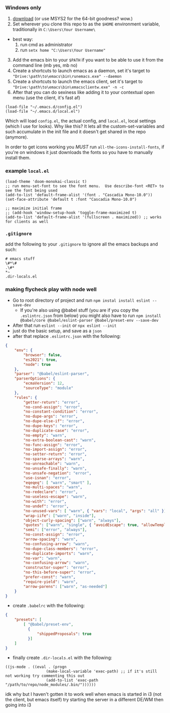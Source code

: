 ### Windows only
1. [download](https://www.gnu.org/software/emacs/download.html#nonfree) (or use MSYS2 for the 64-bit goodness? wow.)
2. Set wherever you clone this repo to as the `$HOME` environment variable, traditionally in `C:\Users\Your Username\`
  - best way:
    1. run cmd as administrator
	2. run `setx home "C:\Users\Your Username"`
3. Add the emacs bin to your `$PATH` if you want to be able to use it from the command line (mb yes, mb no)
4. Create a shortcuts to launch emacs as a daemon, set it's target to `"Drive:\path\to\emacs\bin\runemacs.exe" --daemon`
5. Create a shortcuts to launch the emacs client, set it's target to `"Drive:\path\to\emacs\bin\emacsclientw.exe" -n -c`
6. After that you can do sexiness like adding it to your contextual open menu (use the client, it's fast af)

``` emacs-lisp
(load-file "~/.emacs.d/config.el")
(load-file "~/.emacs.d/local.el")
```

Which will load `config.el`, the actual config, and `local.el`, local settings (which I use for looks).
Why like this?  It lets all the custom-set-variables and such accumulate in the init file and it doesn't get shared in the repo (anymore).

In order to get icons working you _MUST_ run `all-the-icons-install-fonts`, if you're on windows it just downloads the fonts so you have to manually install them.

### example `local.el`

``` emacs-lisp
(load-theme 'doom-monokai-classic t)
;; run menu-set-font to see the font menu.  Use describe-font <RET> to see the font being used
(add-to-list 'default-frame-alist '(font . "Cascadia Mono-10.0"))
(set-face-attribute 'default t :font "Cascadia Mono-10.0")

;; maximize initial frame
;; (add-hook 'window-setup-hook 'toggle-frame-maximized t)
(add-to-list 'default-frame-alist '(fullscreen . maximized)) ;; works for clients as well
```

### `.gitignore`

add the following to your `.gitignore` to ignore all the emacs backups and such:

```
# emacs stuff
\#*\#
.\#*
*~
.dir-locals.el
```

### making flycheck play with node well

- Go to root directory of project and run `npm instal install eslint --save-dev`
  + If you're also using @babel stuff (you are if you copy the `.eslintrc.json` from below) you might also have to run `npm install @babel/core @babel/eslint-parser @babel/preset-env --save-dev`
- After that run `eslint --init` or `npx eslint --init`
- just do the basic setup, and save as a `json`
- after that replace `.eslintrc.json` with the following:

``` json
{
    "env": {
        "browser": false,
        "es2021": true,
		"node": true
    },
    "parser": "@babel/eslint-parser",
    "parserOptions": {
        "ecmaVersion": 12,
        "sourceType": "module"
    },
	"rules": {
		"getter-return": "error",
		"no-cond-assign": "error",
		"no-constant-condition": "error",
		"no-dupe-args": "error",
		"no-dupe-else-if": "error",
		"no-dupe-keys": "error",
		"no-duplicate-case": "error",
		"no-empty": "warn",
		"no-extra-boolean-cast": "warn",
		"no-func-assign": "error",
		"no-import-assign": "error",
		"no-setter-return": "error",
		"no-sparse-arrays": "warn",
		"no-unreachable": "warn",
		"no-unsafe-finally": "warn",
		"no-unsafe-negation": "error",
		"use-isnan": "error",
		"eqeqeq": [ "warn", "smart" ],
		"no-multi-spaces": "warn",
		"no-redeclare": "error",
		"no-useless-escape": "warn",
		"no-with": "error",
		"no-undef": "error",
		"no-unused-vars": [ "warn", { "vars": "local", "args": "all" }],
		"wrap-iife": ["warn", "inside"],
		"object-curly-spacing": ["warn", "always"],
		"quotes": ["warn", "single", { "avoidEscape": true, "allowTemplateLiterals": true }],
		"semi": ["error", "always"],
		"no-const-assign": "error",
		"arrow-spacing": "warn",
		"no-confusing-arrow": "warn",
		"no-dupe-class-members": "error",
		"no-duplicate-imports": "warn",
		"no-var": "warn",
		"no-confusing-arrow": "warn",
		"constructor-super": "error",
		"no-this-before-super": "error",
		"prefer-const": "warn",
		"require-yield": "warn",
		"arrow-parens": ["warn", "as-needed"]
	}
}
```
- create `.babelrc` with the following:

``` json
{
	"presets": [
		[ "@babel/preset-env",
		  {
			  "shippedProposals": true
		  }]
	]
}

```
- finally create `.dir-locals.el` with the following:

``` emacs-lisp
((js-mode . ((eval . (progn
				  (make-local-variable 'exec-path) ;; if it's still not working try commenting this out
				  (add-to-list 'exec-path "/path/to/repo/node_modules/.bin/"))))))
```

idk why but I haven't gotten it to work well when emacs is started in i3 (not the client, but emacs itself)
try starting the server in a different DE/WM then going into i3
